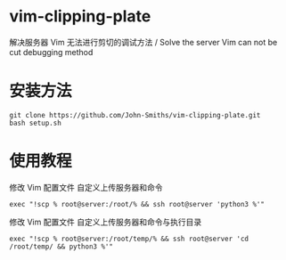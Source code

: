 # vim-clipping-plate
解决服务器 Vim 无法进行剪切的调试方法 / Solve the server Vim can not be cut debugging method

# 安装方法
```
git clone https://github.com/John-Smiths/vim-clipping-plate.git
bash setup.sh
```
# 使用教程
修改 Vim 配置文件 自定义上传服务器和命令
```
exec "!scp % root@server:/root/% && ssh root@server 'python3 %'"
```

修改 Vim 配置文件 自定义上传服务器和命令与执行目录
```
exec "!scp % root@server:/root/temp/% && ssh root@server 'cd /root/temp/ && python3 %'"
```
